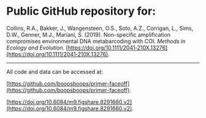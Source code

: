 # Public GitHub repository for: 

Collins, R.A., Bakker, J., Wangensteen, O.S., Soto, A.Z., Corrigan, L., Sims, D.W., Genner, M.J., Mariani, S. (2019). Non-specific amplification compromises environmental DNA metabarcoding with COI. _Methods in Ecology and Evolution_. [https://doi.org/10.1111/2041‐210X.13276](https://doi.org/10.1111/2041‐210X.13276).

---

All code and data can be accessed at:

[https://github.com/boopsboops/primer-faceoff](https://github.com/boopsboops/primer-faceoff).

[https://doi.org/10.6084/m9.figshare.8291660.v2](https://doi.org/10.6084/m9.figshare.8291660.v2).